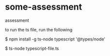# some-assessment
assessment

to run the ts file, run the following

$ npm install -g ts-node typescript '@types/node'

$ ts-node typescript-file.ts
